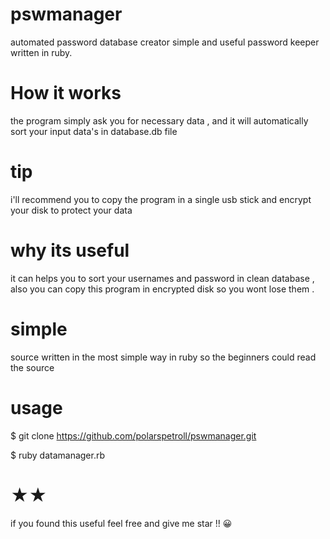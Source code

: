 # pswmanager
automated password database creator
simple and useful password keeper written in ruby.

# How it works
the program simply ask you for necessary data , and it will automatically sort your input data's in database.db file
# tip
i'll recommend you to copy the program in a single usb stick and encrypt your disk to protect your data
# why its useful
it can helps you to sort your usernames and password in clean database , also you can copy this program in encrypted disk so you wont lose them .
# simple
source written in the most simple way in ruby so the beginners could read the source
# usage 
$ git clone https://github.com/polarspetroll/pswmanager.git

$ ruby datamanager.rb
 
# ★★
if you found this useful feel free and give me star !! 😀
